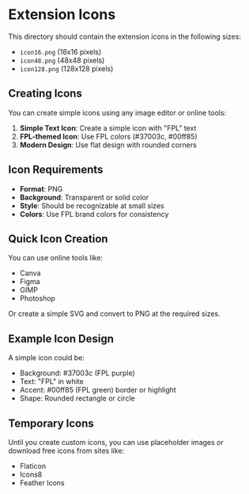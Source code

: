 # Extension Icons

This directory should contain the extension icons in the following sizes:

- `icon16.png` (16x16 pixels)
- `icon48.png` (48x48 pixels)
- `icon128.png` (128x128 pixels)

## Creating Icons

You can create simple icons using any image editor or online tools:

1. **Simple Text Icon**: Create a simple icon with "FPL" text
2. **FPL-themed Icon**: Use FPL colors (#37003c, #00ff85)
3. **Modern Design**: Use flat design with rounded corners

## Icon Requirements

- **Format**: PNG
- **Background**: Transparent or solid color
- **Style**: Should be recognizable at small sizes
- **Colors**: Use FPL brand colors for consistency

## Quick Icon Creation

You can use online tools like:

- Canva
- Figma
- GIMP
- Photoshop

Or create a simple SVG and convert to PNG at the required sizes.

## Example Icon Design

A simple icon could be:

- Background: #37003c (FPL purple)
- Text: "FPL" in white
- Accent: #00ff85 (FPL green) border or highlight
- Shape: Rounded rectangle or circle

## Temporary Icons

Until you create custom icons, you can use placeholder images or download free icons from sites like:

- Flaticon
- Icons8
- Feather Icons
